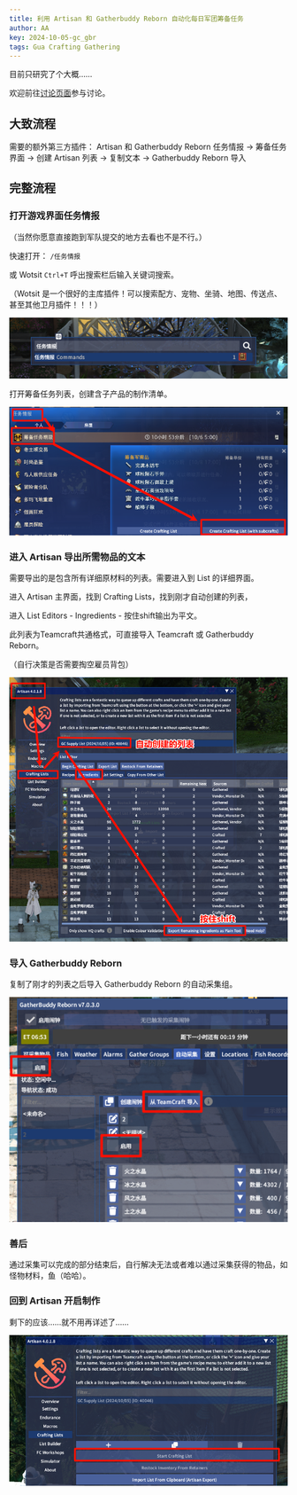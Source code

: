 ```yaml
---
title: 利用 Artisan 和 Gatherbuddy Reborn 自动化每日军团筹备任务
author: AA
key: 2024-10-05-gc_gbr
tags: Gua Crafting Gathering
---
```


目前只研究了个大概……

欢迎前往[讨论页面](https://github.com/DeepseaXX/aakaigua/discussions)参与讨论。

## 大致流程

需要的额外第三方插件： Artisan 和 Gatherbuddy Reborn
任务情报 → 筹备任务界面 → 创建 Artisan 列表 → 复制文本 → Gatherbuddy Reborn 导入


## 完整流程

### 打开游戏界面任务情报

（当然你愿意直接跑到军队提交的地方去看也不是不行。）

快速打开： `/任务情报`

或 Wotsit `Ctrl+T` 呼出搜索栏后输入关键词搜索。

（Wotsit 是一个很好的主库插件！可以搜索配方、宠物、坐骑、地图、传送点、甚至其他卫月插件！！！）

![](/assets/images/2024-10-05-gc_gbr_2024-10-05-18-14-02.png)

打开筹备任务列表，创建含子产品的制作清单。

![](/assets/images/2024-10-05-gc_gbr_2024-10-05-18-08-38.png)

### 进入 Artisan 导出所需物品的文本

需要导出的是包含所有详细原材料的列表。需要进入到 List 的详细界面。

进入 Artisan 主界面，找到 Crafting Lists，找到刚才自动创建的列表，

进入 List Editors - Ingredients - 按住shift输出为平文。

此列表为Teamcraft共通格式，可直接导入 Teamcraft 或 Gatherbuddy Reborn。

（自行决策是否需要掏空雇员背包）

![](/assets/images/2024-10-05-gc_gbr_2024-10-05-18-28-43.png)

### 导入 Gatherbuddy Reborn

复制了刚才的列表之后导入 Gatherbuddy Reborn 的自动采集组。

![](/assets/images/2024-10-05-gc_gbr_2024-10-05-18-30-28.png)

### 善后

通过采集可以完成的部分结束后，自行解决无法或者难以通过采集获得的物品，如怪物材料，鱼（哈哈）。

### 回到 Artisan 开启制作

剩下的应该……就不用再详述了……

![](/assets/images/2024-10-05-gc_gbr_2024-10-05-18-36-54.png)
